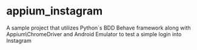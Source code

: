 # appium_instagram
A sample project that utilizes Python`s BDD Behave framework along with Appium\ChromeDriver and Android Emulator to test a simple login into Instagram
